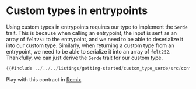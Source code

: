 # Custom types in entrypoints

Using custom types in entrypoints requires our type to implement the `Serde` trait. This is because when calling an entrypoint, the input is sent as an array of `felt252` to the entrypoint, and we need to be able to deserialize it into our custom type. Similarly, when returning a custom type from an entrypoint, we need to be able to serialize it into an array of `felt252`.
Thankfully, we can just derive the `Serde` trait for our custom type.

```rust
{{#include ../../../listings/getting-started/custom_type_serde/src/contract.cairo}}
```

Play with this contract in [Remix](https://remix.ethereum.org/?#activate=Starknet&url=https://github.com/NethermindEth/StarknetByExample/blob/main/listings/getting-started/custom_type_serde/src/contract.cairo).
